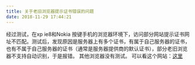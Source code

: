 ```yaml
---
title: 关于老旧浏览器提示证书错误的问题
date: 2018-11-29 17:44:21
---
```


经过测试，在xp ie8和Nokia 按键手机的浏览器环境下，访问部分网站提示证书网址不匹配。测试后，发现原因是服务器上有多个证书，有属于自己服务器的证书，也有不属于自己服务器的证书（通常是服务器提供商的默认证书），部分老旧浏览器不支持自动识别，于是报错。
其他浏览器没有测试。
可以看这个网站：[这里](https://myssl.com/gker.cc?domain=gker.cc&status=success)


